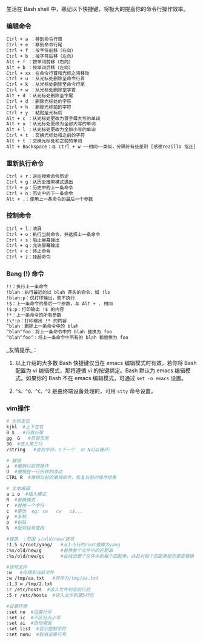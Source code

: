 生活在 Bash shell 中，熟记以下快捷键，将极大的提高你的命令行操作效率。

### 编辑命令 ###
```cmd
Ctrl + a ：移到命令行首
Ctrl + e ：移到命令行尾
Ctrl + f ：按字符前移（右向）
Ctrl + b ：按字符后移（左向）
Alt + f ：按单词前移（右向）
Alt + b ：按单词后移（左向）
Ctrl + xx：在命令行首和光标之间移动
Ctrl + u ：从光标处删除至命令行首
Ctrl + k ：从光标处删除至命令行尾
Ctrl + w ：从光标处删除至字首
Alt + d ：从光标处删除至字尾
Ctrl + d ：删除光标处的字符
Ctrl + h ：删除光标前的字符
Ctrl + y ：粘贴至光标后
Alt + c ：从光标处更改为首字母大写的单词
Alt + u ：从光标处更改为全部大写的单词
Alt + l ：从光标处更改为全部小写的单词
Ctrl + t ：交换光标处和之前的字符
Alt + t ：交换光标处和之前的单词
Alt + Backspace：与 Ctrl + w ~~相同~~类似，分隔符有些差别 [感谢rezilla 指正]
```
### 重新执行命令 ###
```cmd
Ctrl + r：逆向搜索命令历史
Ctrl + g：从历史搜索模式退出
Ctrl + p：历史中的上一条命令
Ctrl + n：历史中的下一条命令
Alt + .：使用上一条命令的最后一个参数
```
### 控制命令 ###
```cmd
Ctrl + l：清屏
Ctrl + o：执行当前命令，并选择上一条命令
Ctrl + s：阻止屏幕输出
Ctrl + q：允许屏幕输出
Ctrl + c：终止命令
Ctrl + z：挂起命令
```
### Bang (!) 命令 ###
```cmd
!!：执行上一条命令
!blah：执行最近的以 blah 开头的命令，如 !ls
!blah:p：仅打印输出，而不执行
!$：上一条命令的最后一个参数，与 Alt + . 相同
!$:p：打印输出 !$ 的内容
!*：上一条命令的所有参数
!\*:p：打印输出 !* 的内容
^blah：删除上一条命令中的 blah
^blah^foo：将上一条命令中的 blah 替换为 foo
^blah^foo^：将上一条命令中所有的 blah 都替换为 foo
```
\_友情提示\_：

1. 以上介绍的大多数 Bash 快捷键仅当在 emacs 编辑模式时有效，若你将 Bash 配置为 vi 编辑模式，那将遵循 vi 的按键绑定。Bash 默认为 emacs 编辑模式。如果你的 Bash 不在 emacs 编辑模式，可通过 `set -o emacs` 设置。

2. `^S、^Q、^C、^Z` 是由终端设备处理的，可用 `stty` 命令设置。


### vim操作

```bash
# 光标定位
kjhl  #上下左右
0 $   #行首行尾
gg  G   #页首页尾
3G  #进入第三行
/string   #查找字符，n下一个 （n N可以循环）

# 撤销
u  #撤销以前的操作
U  #撤销在一行所做的改动
CTRL R  #撤销以前的撤销命令，恢复以前的操作结果

# 文本编辑
a i o  #插入模式
R  #替换模式
r  #替换一个字符
c  #更改  eg: ce   cw   c$...
y  #复制
p  #粘贴
%  #配对括号查找

#替换  :范围 s/old/new/选项
:1,5 s/root/yang/   #从1-5行的root替换为yang
:%s/old/new/g       #替换整个文件中的匹配串
:%s/old/new/gc      #会找出整个文件中的每个匹配串，并且对每个匹配串提示是否替换

#读写文件
:w   #存储到当前文件
:w /tmp/aa.txt   #另存为/tmp/aa.txt
:1,3 w /tmp/2.txt
:r /etc/hosts  #读入文件到当前行后
:5 r /etc/hosts  #读入文件到第5行后

#设置环境
:set nu  #设置行号
:set ic  #不区分大小写
:set ai  #自动缩进
:set list  #显示控制字符
:set nonu  #取消设置行号
```
